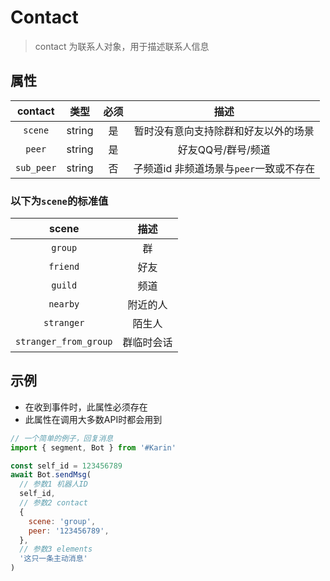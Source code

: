 # Contact

> contact 为联系人对象，用于描述联系人信息

## 属性

|  contact   |  类型  | 必须  |                  描述                   |
| :--------: | :----: | :---: | :-------------------------------------: |
|  `scene`   | string |  是   |  暂时没有意向支持除群和好友以外的场景   |
|   `peer`   | string |  是   |           好友QQ号/群号/频道            |
| `sub_peer` | string |  否   | 子频道id 非频道场景与`peer`一致或不存在 |

### 以下为`scene`的标准值

|         scene         |    描述    |
| :-------------------: | :--------: |
|        `group`        |     群     |
|       `friend`        |    好友    |
|        `guild`        |    频道    |
|       `nearby`        |  附近的人  |
|      `stranger`       |   陌生人   |
| `stranger_from_group` | 群临时会话 |

## 示例

- 在收到事件时，此属性必须存在
- 此属性在调用大多数API时都会用到

```js
// 一个简单的例子，回复消息
import { segment, Bot } from '#Karin'

const self_id = 123456789
await Bot.sendMsg(
  // 参数1 机器人ID
  self_id,
  // 参数2 contact
  {
    scene: 'group',
    peer: '123456789',
  },
  // 参数3 elements
  '这只一条主动消息'
)
```
